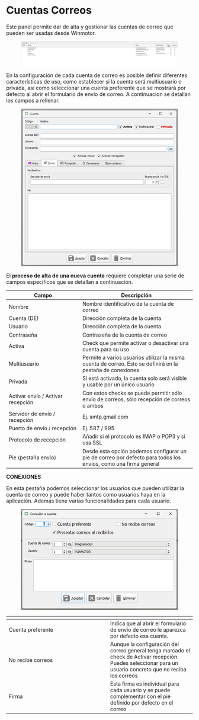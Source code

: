 # Cuentas Correos

Este panel permite dar de alta y gestionar las cuentas de correo que pueden ser usadas desde Winmotor.&#x20;

<figure><img src="../../.gitbook/assets/image (637).png" alt=""><figcaption></figcaption></figure>

En la configuración de cada cuenta de correo es posible definir diferentes características de uso, como establecer si la cuenta será multiusuario o privada, así como seleccionar una cuenta preferente que se mostrará por defecto al abrir el formulario de envío de correo. A continuacion se detallan los campos a rellenar.

<figure><img src="../../.gitbook/assets/image (639).png" alt="" width="506"><figcaption></figcaption></figure>

El **proceso de alta de una nueva cuenta** requiere completar una serie de campos específicos que se detallan a continuación.

<table><thead><tr><th width="185">Campo</th><th>Descripción</th></tr></thead><tbody><tr><td>Nombre</td><td>Nombre identificativo de la cuenta de correo</td></tr><tr><td>Cuenta (DE)</td><td>Dirección completa de la cuenta</td></tr><tr><td>Usuario</td><td>Dirección completa de la cuenta</td></tr><tr><td>Contraseña</td><td>Contraseña de la cuenta de correo</td></tr><tr><td>Activa</td><td>Check que permite activar o desactivar una cuenta para su uso</td></tr><tr><td>Multiusuario</td><td>Permite a varios usuarios utilizar la misma cuenta de correo. Esto se definirá en la pestaña de conexiones</td></tr><tr><td>Privada</td><td>Si está activado, la cuenta solo será visible y usable por un único usuario</td></tr><tr><td>Activar envío / Activar recepción</td><td>Con estos checks se puede permitir sólo envío de correos, sólo recepción de correos o ambos</td></tr><tr><td>Servidor de envío / recepción</td><td>Ej. smtp.gmail.com</td></tr><tr><td>Puerto de envío / recepción</td><td>Ej. 587 / 995</td></tr><tr><td>Protocolo de recepción</td><td>Añadir si el protocolo es IMAP o POP3 y si usa SSL</td></tr><tr><td>Pie (pestaña envío)</td><td>Desde esta opción podemos configurar un pie de correo por defecto para todos los envíos, como una firma general</td></tr></tbody></table>

**CONEXIONES**

En esta pestaña podemos seleccionar los usuarios que pueden utilizar la cuenta de correo y puede haber tantos como usuarios haya en la aplicación. Además tiene varias funcionalidades para cada usuario.&#x20;

<figure><img src="../../.gitbook/assets/image (640).png" alt=""><figcaption></figcaption></figure>

<table data-header-hidden><thead><tr><th width="260"></th><th></th></tr></thead><tbody><tr><td>Cuenta preferente</td><td>Indica que al abrir el formulario de envío de correo le aparezca por defecto esa cuenta. </td></tr><tr><td>No recibe correos</td><td>Aunque la configuración del correo general tenga marcado el check de Activar recepción. Puedes seleccionar para un usuario concreto que no reciba los correos</td></tr><tr><td>Firma</td><td>Esta firma es individual para cada usuario y se puede complementar con el pie definido por defecto en el correo</td></tr></tbody></table>

